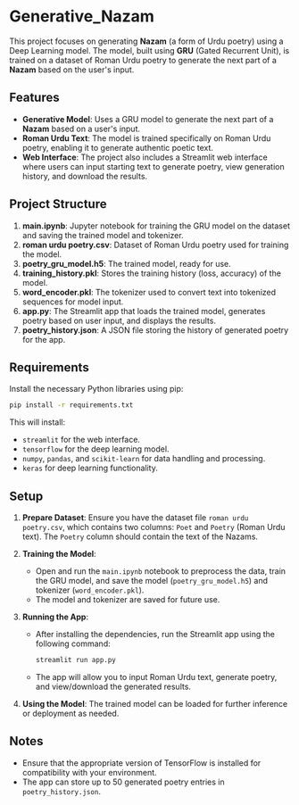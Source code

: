 
# Generative_Nazam

This project focuses on generating **Nazam** (a form of Urdu poetry) using a Deep Learning model. The model, built using **GRU** (Gated Recurrent Unit), is trained on a dataset of Roman Urdu poetry to generate the next part of a **Nazam** based on the user's input.

## Features
- **Generative Model**: Uses a GRU model to generate the next part of a **Nazam** based on a user's input.
- **Roman Urdu Text**: The model is trained specifically on Roman Urdu poetry, enabling it to generate authentic poetic text.
- **Web Interface**: The project also includes a Streamlit web interface where users can input starting text to generate poetry, view generation history, and download the results.

## Project Structure
1. **main.ipynb**: Jupyter notebook for training the GRU model on the dataset and saving the trained model and tokenizer.
2. **roman urdu poetry.csv**: Dataset of Roman Urdu poetry used for training the model.
3. **poetry_gru_model.h5**: The trained model, ready for use.
4. **training_history.pkl**: Stores the training history (loss, accuracy) of the model.
5. **word_encoder.pkl**: The tokenizer used to convert text into tokenized sequences for model input.
6. **app.py**: The Streamlit app that loads the trained model, generates poetry based on user input, and displays the results.
7. **poetry_history.json**: A JSON file storing the history of generated poetry for the app.

## Requirements

Install the necessary Python libraries using pip:

```bash
pip install -r requirements.txt
```

This will install:
- `streamlit` for the web interface.
- `tensorflow` for the deep learning model.
- `numpy`, `pandas`, and `scikit-learn` for data handling and processing.
- `keras` for deep learning functionality.

## Setup

1. **Prepare Dataset**: Ensure you have the dataset file `roman urdu poetry.csv`, which contains two columns: `Poet` and `Poetry` (Roman Urdu text). The `Poetry` column should contain the text of the Nazams.
   
2. **Training the Model**: 
   - Open and run the `main.ipynb` notebook to preprocess the data, train the GRU model, and save the model (`poetry_gru_model.h5`) and tokenizer (`word_encoder.pkl`).
   - The model and tokenizer are saved for future use.

3. **Running the App**: 
   - After installing the dependencies, run the Streamlit app using the following command:
     ```bash
     streamlit run app.py
     ```
   - The app will allow you to input Roman Urdu text, generate poetry, and view/download the generated results.

4. **Using the Model**: The trained model can be loaded for further inference or deployment as needed.

## Notes
- Ensure that the appropriate version of TensorFlow is installed for compatibility with your environment.
- The app can store up to 50 generated poetry entries in `poetry_history.json`.
